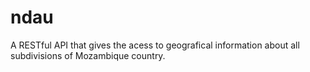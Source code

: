# ndau
A RESTful API that gives the acess to geografical information about all subdivisions of Mozambique country.
